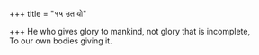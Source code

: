 +++
title = "१५ उत यो"

+++
He who gives glory to mankind, not glory that is incomplete,  
     To our own bodies giving it.